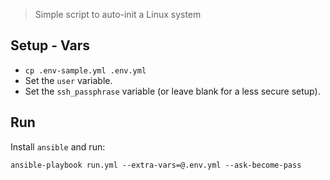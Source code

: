 > Simple script to auto-init a Linux system

## Setup - Vars

- `cp .env-sample.yml .env.yml`
- Set the `user` variable.
- Set the `ssh_passphrase` variable (or leave blank for a less secure setup).

## Run

Install `ansible` and run:

```shell
ansible-playbook run.yml --extra-vars=@.env.yml --ask-become-pass
```
